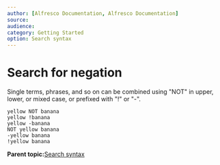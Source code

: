 ```yaml
---
author: [Alfresco Documentation, Alfresco Documentation]
source: 
audience: 
category: Getting Started
option: Search syntax
---
```


# Search for negation

Single terms, phrases, and so on can be combined using "NOT" in upper, lower, or mixed case, or prefixed with "!" or "-".

```
yellow NOT banana
yellow !banana
yellow -banana
NOT yellow banana
-yellow banana
!yellow banana
```

**Parent topic:**[Search syntax](../concepts/rm-searchsyntax-intro.md)

